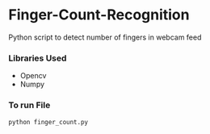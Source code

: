 # Finger-Count-Recognition
Python script to detect number of fingers in webcam feed

### Libraries Used

- Opencv
- Numpy

### To run File

`python finger_count.py`

